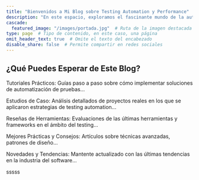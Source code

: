```yaml
---
title: "Bienvenidos a Mi Blog sobre Testing Automation y Performance"
description: "En este espacio, exploramos el fascinante mundo de la automatización de pruebas y el rendimiento del software. Como profesional con años de experiencia en la industria, mi objetivo es compartir conocimientos, técnicas y mejores prácticas para ayudar a otros testers y desarrolladores a mejorar la calidad y eficiencia de sus proyectos de software. ¿Qué Puedes Esperar de Este Blog?"
cascade:
  featured_image: "/images/portada.jpg"  # Ruta de la imagen destacada
type: page  # Tipo de contenido, en este caso, una página
omit_header_text: true  # Omite el texto del encabezado
disable_share: false  # Permite compartir en redes sociales
---
```



<div class="description">
  <h2>¿Qué Puedes Esperar de Este Blog?</h2>
  <p>Tutoriales Prácticos: Guías paso a paso sobre cómo implementar soluciones de automatización de pruebas...</p>
  <p>Estudios de Caso: Análisis detallados de proyectos reales en los que se aplicaron estrategias de testing automation...</p>
  <p>Reseñas de Herramientas: Evaluaciones de las últimas herramientas y frameworks en el ámbito del testing...</p>
  <p>Mejores Prácticas y Consejos: Artículos sobre técnicas avanzadas, patrones de diseño...</p>
  <p>Novedades y Tendencias: Mantente actualizado con las últimas tendencias en la industria del software...</p>
</div>

sssss



<!-- 
---
title: "Ananke: a Hugo Theme"

description: "The last theme you'll ever need. Maybe."
# 1. To ensure Netlify triggers a build on our exampleSite instance, we need to change a file in the exampleSite directory.
theme_version: '2.8.2'
cascade:
featured_image: '/images/gohugo-default-sample-hero-image.jpg'
---
Welcome to my blog with some of my work in progress. I've been working on this book idea. You can read some of the chapters below. -->
